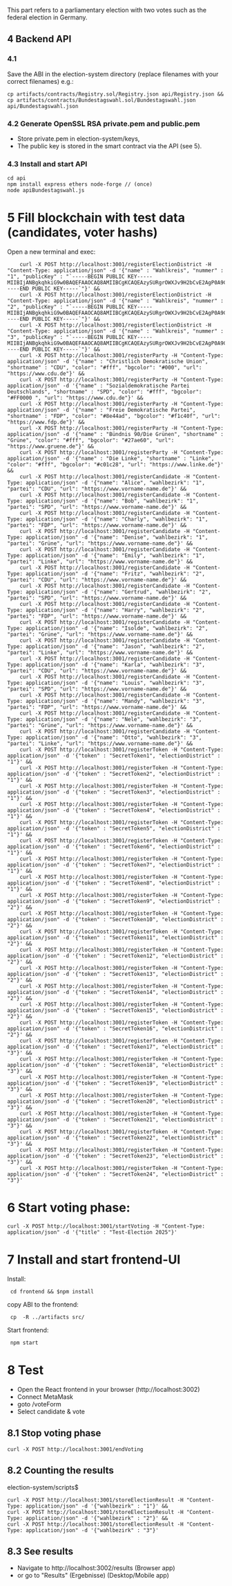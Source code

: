 This part refers to a parliamentary election with two votes such as the federal election in Germany.
## 4 Backend API

### 4.1

Save the ABI in the election-system directory (replace filenames with your correct filenames) e.g.:

    cp artifacts/contracts/Registry.sol/Registry.json api/Registry.json &&
    cp artifacts/contracts/Bundestagswahl.sol/Bundestagswahl.json api/Bundestagswahl.json

### 4.2 Generate OpenSSL RSA private.pem and  public.pem

- Store private.pem in election-system/keys,
- The public key is stored in the smart contract via the API (see 5).

### 4.3 Install and start API

    cd api
    npm install express ethers node-forge // (once)
    node apiBundestagswahl.js

# 5 Fill blockchain with test data (candidates, voter hashs)

Open a new terminal and exec:

        curl -X POST http://localhost:3001/registerElectionDistrict -H "Content-Type: application/json" -d '{"name" : "Wahlkreis", "nummer" : "1", "publicKey" : "`-----BEGIN PUBLIC KEY-----MIIBIjANBgkqhkiG9w0BAQEFAAOCAQ8AMIIBCgKCAQEAzySURgrOWXJv9H2bCvE2AgP0A9C5YqI4bATqaae6UxDsu0JajSx40m0Trg8zoJnYszvUSG/Z6/4sFvTvXuxb4F+kIjTQSHmkgjW1gYK/k55MddG0kjF/ZH8T0pXNCozTRmyp315vuPrB+0TDD+RPuK+HllSkZ+iPI3ddR6cGDNgKLMCUfJKvF91nrx/9ZBl3ZbW6Kla/5qO1BLURo1JShIq3K40khk+wwIkyPAeP0LLaPCw9RHyQzeFTevYN9zTYPvFuP2WDnlPXCefzzqA0XTxWcBGvMDH4qcXq86cPAPeuyiCrvrJWClHxgHlASLM50dLKxkI2XIvx8/Cd+glsiQIDAQAB-----END PUBLIC KEY-----`"}' &&
        curl -X POST http://localhost:3001/registerElectionDistrict -H "Content-Type: application/json" -d '{"name" : "Wahlkreis", "nummer" : "2", "publicKey" : "`-----BEGIN PUBLIC KEY-----MIIBIjANBgkqhkiG9w0BAQEFAAOCAQ8AMIIBCgKCAQEAzySURgrOWXJv9H2bCvE2AgP0A9C5YqI4bATqaae6UxDsu0JajSx40m0Trg8zoJnYszvUSG/Z6/4sFvTvXuxb4F+kIjTQSHmkgjW1gYK/k55MddG0kjF/ZH8T0pXNCozTRmyp315vuPrB+0TDD+RPuK+HllSkZ+iPI3ddR6cGDNgKLMCUfJKvF91nrx/9ZBl3ZbW6Kla/5qO1BLURo1JShIq3K40khk+wwIkyPAeP0LLaPCw9RHyQzeFTevYN9zTYPvFuP2WDnlPXCefzzqA0XTxWcBGvMDH4qcXq86cPAPeuyiCrvrJWClHxgHlASLM50dLKxkI2XIvx8/Cd+glsiQIDAQAB-----END PUBLIC KEY-----`"}' &&
        curl -X POST http://localhost:3001/registerElectionDistrict -H "Content-Type: application/json" -d '{"name" : "Wahlkreis", "nummer" : "3", "publicKey" : "`-----BEGIN PUBLIC KEY-----MIIBIjANBgkqhkiG9w0BAQEFAAOCAQ8AMIIBCgKCAQEAzySURgrOWXJv9H2bCvE2AgP0A9C5YqI4bATqaae6UxDsu0JajSx40m0Trg8zoJnYszvUSG/Z6/4sFvTvXuxb4F+kIjTQSHmkgjW1gYK/k55MddG0kjF/ZH8T0pXNCozTRmyp315vuPrB+0TDD+RPuK+HllSkZ+iPI3ddR6cGDNgKLMCUfJKvF91nrx/9ZBl3ZbW6Kla/5qO1BLURo1JShIq3K40khk+wwIkyPAeP0LLaPCw9RHyQzeFTevYN9zTYPvFuP2WDnlPXCefzzqA0XTxWcBGvMDH4qcXq86cPAPeuyiCrvrJWClHxgHlASLM50dLKxkI2XIvx8/Cd+glsiQIDAQAB-----END PUBLIC KEY-----`"}' &&
        curl -X POST http://localhost:3001/registerParty -H "Content-Type: application/json" -d '{"name" : "Christlich Demokratische Union", "shortname" : "CDU", "color": "#fff", "bgcolor": "#000", "url": "https://www.cdu.de"}' &&
        curl -X POST http://localhost:3001/registerParty -H "Content-Type: application/json" -d '{"name" : "Sozialdemokratische Partei Deutschlands", "shortname" : "SPD", "color": "#fff", "bgcolor": "#FF0000 ", "url": "https://www.cdu.de"}' &&
        curl -X POST http://localhost:3001/registerParty -H "Content-Type: application/json" -d '{"name" : "Freie Demokratische Partei", "shortname" : "FDP", "color": "#8e44ad", "bgcolor": "#f1c40f", "url": "https://www.fdp.de"}' &&
        curl -X POST http://localhost:3001/registerParty -H "Content-Type: application/json" -d '{"name" : "Bündnis 90/Die Grünen", "shortname" : "Grüne", "color": "#fff", "bgcolor": "#27ae60", "url": "https://www.gruene.de"}' &&
        curl -X POST http://localhost:3001/registerParty -H "Content-Type: application/json" -d '{"name" : "Die Linke", "shortname" : "Linke", "color": "#fff", "bgcolor": "#c01c28", "url": "https://www.linke.de"}' &&
        curl -X POST http://localhost:3001/registerCandidate -H "Content-Type: application/json" -d '{"name": "Alice", "wahlbezirk": "1", "partei": "CDU", "url": "https://www.vorname-name.de"}' &&
        curl -X POST http://localhost:3001/registerCandidate -H "Content-Type: application/json" -d '{"name": "Bob", "wahlbezirk": "1", "partei": "SPD", "url": "https://www.vorname-name.de"}' &&
        curl -X POST http://localhost:3001/registerCandidate -H "Content-Type: application/json" -d '{"name": "Charly", "wahlbezirk": "1", "partei": "FDP", "url": "https://www.vorname-name.de"}' &&
        curl -X POST http://localhost:3001/registerCandidate -H "Content-Type: application/json" -d '{"name": "Denise", "wahlbezirk": "1", "partei": "Grüne", "url": "https://www.vorname-name.de"}' &&
        curl -X POST http://localhost:3001/registerCandidate -H "Content-Type: application/json" -d '{"name": "Emily", "wahlbezirk": "1", "partei": "Linke", "url": "https://www.vorname-name.de"}' &&
        curl -X POST http://localhost:3001/registerCandidate -H "Content-Type: application/json" -d '{"name": "Fritz", "wahlbezirk": "2", "partei": "CDU", "url": "https://www.vorname-name.de"}' &&
        curl -X POST http://localhost:3001/registerCandidate -H "Content-Type: application/json" -d '{"name": "Gertrud", "wahlbezirk": "2", "partei": "SPD", "url": "https://www.vorname-name.de"}' &&
        curl -X POST http://localhost:3001/registerCandidate -H "Content-Type: application/json" -d '{"name": "Harry", "wahlbezirk": "2", "partei": "FDP", "url": "https://www.vorname-name.de"}' &&
        curl -X POST http://localhost:3001/registerCandidate -H "Content-Type: application/json" -d '{"name": "Isolde", "wahlbezirk": "2", "partei": "Grüne", "url": "https://www.vorname-name.de"}' &&
        curl -X POST http://localhost:3001/registerCandidate -H "Content-Type: application/json" -d '{"name": "Jason", "wahlbezirk": "2", "partei": "Linke", "url": "https://www.vorname-name.de"}' &&
        curl -X POST http://localhost:3001/registerCandidate -H "Content-Type: application/json" -d '{"name": "Karla", "wahlbezirk": "3", "partei": "CDU", "url": "https://www.vorname-name.de"}' &&
        curl -X POST http://localhost:3001/registerCandidate -H "Content-Type: application/json" -d '{"name": "Louis", "wahlbezirk": "3", "partei": "SPD", "url": "https://www.vorname-name.de"}' &&
        curl -X POST http://localhost:3001/registerCandidate -H "Content-Type: application/json" -d '{"name": "Mandy", "wahlbezirk": "3", "partei": "FDP", "url": "https://www.vorname-name.de"}' &&
        curl -X POST http://localhost:3001/registerCandidate -H "Content-Type: application/json" -d '{"name": "Nele", "wahlbezirk": "3", "partei": "Grüne", "url": "https://www.vorname-name.de"}' &&
        curl -X POST http://localhost:3001/registerCandidate -H "Content-Type: application/json" -d '{"name": "Otto", "wahlbezirk": "3", "partei": "Linke", "url": "https://www.vorname-name.de"}' &&
        curl -X POST http://localhost:3001/registerToken -H "Content-Type: application/json" -d '{"token" : "SecretToken1", "electionDistrict" : "1"}' &&
        curl -X POST http://localhost:3001/registerToken -H "Content-Type: application/json" -d '{"token" : "SecretToken2", "electionDistrict" : "1"}' &&
        curl -X POST http://localhost:3001/registerToken -H "Content-Type: application/json" -d '{"token" : "SecretToken3", "electionDistrict" : "1"}' &&
        curl -X POST http://localhost:3001/registerToken -H "Content-Type: application/json" -d '{"token" : "SecretToken4", "electionDistrict" : "1"}' &&
        curl -X POST http://localhost:3001/registerToken -H "Content-Type: application/json" -d '{"token" : "SecretToken5", "electionDistrict" : "1"}' &&
        curl -X POST http://localhost:3001/registerToken -H "Content-Type: application/json" -d '{"token" : "SecretToken6", "electionDistrict" : "1"}' &&
        curl -X POST http://localhost:3001/registerToken -H "Content-Type: application/json" -d '{"token" : "SecretToken7", "electionDistrict" : "1"}' &&
        curl -X POST http://localhost:3001/registerToken -H "Content-Type: application/json" -d '{"token" : "SecretToken8", "electionDistrict" : "1"}' &&
        curl -X POST http://localhost:3001/registerToken -H "Content-Type: application/json" -d '{"token" : "SecretToken9", "electionDistrict" : "2"}' &&
        curl -X POST http://localhost:3001/registerToken -H "Content-Type: application/json" -d '{"token" : "SecretToken10", "electionDistrict" : "2"}' &&
        curl -X POST http://localhost:3001/registerToken -H "Content-Type: application/json" -d '{"token" : "SecretToken11", "electionDistrict" : "2"}' &&
        curl -X POST http://localhost:3001/registerToken -H "Content-Type: application/json" -d '{"token" : "SecretToken12", "electionDistrict" : "2"}' &&
        curl -X POST http://localhost:3001/registerToken -H "Content-Type: application/json" -d '{"token" : "SecretToken13", "electionDistrict" : "2"}' &&
        curl -X POST http://localhost:3001/registerToken -H "Content-Type: application/json" -d '{"token" : "SecretToken14", "electionDistrict" : "2"}' &&
        curl -X POST http://localhost:3001/registerToken -H "Content-Type: application/json" -d '{"token" : "SecretToken15", "electionDistrict" : "2"}' &&
        curl -X POST http://localhost:3001/registerToken -H "Content-Type: application/json" -d '{"token" : "SecretToken16", "electionDistrict" : "2"}' &&
        curl -X POST http://localhost:3001/registerToken -H "Content-Type: application/json" -d '{"token" : "SecretToken17", "electionDistrict" : "3"}' &&
        curl -X POST http://localhost:3001/registerToken -H "Content-Type: application/json" -d '{"token" : "SecretToken18", "electionDistrict" : "3"}' &&
        curl -X POST http://localhost:3001/registerToken -H "Content-Type: application/json" -d '{"token" : "SecretToken19", "electionDistrict" : "3"}' &&
        curl -X POST http://localhost:3001/registerToken -H "Content-Type: application/json" -d '{"token" : "SecretToken20", "electionDistrict" : "3"}' &&
        curl -X POST http://localhost:3001/registerToken -H "Content-Type: application/json" -d '{"token" : "SecretToken21", "electionDistrict" : "3"}' &&
        curl -X POST http://localhost:3001/registerToken -H "Content-Type: application/json" -d '{"token" : "SecretToken22", "electionDistrict" : "3"}' &&
        curl -X POST http://localhost:3001/registerToken -H "Content-Type: application/json" -d '{"token" : "SecretToken23", "electionDistrict" : "3"}' &&
        curl -X POST http://localhost:3001/registerToken -H "Content-Type: application/json" -d '{"token" : "SecretToken24", "electionDistrict" : "3"}'
    
# 6 Start voting phase:

    curl -X POST http://localhost:3001/startVoting -H "Content-Type: application/json" -d '{"title" : "Test-Election 2025"}'

# 7 Install and start frontend-UI

Install: 

     cd frontend && $npm install

copy ABI to the frontend:

     cp  -R ../artifacts src/  

Start frontend:

     npm start
     
# 8 Test

- Open the React frontend in your browser (http://localhost:3002)
- Connect MetaMask
- goto /voteForm
- Select candidate & vote

## 8.1 Stop voting phase

    curl -X POST http://localhost:3001/endVoting

## 8.2 Counting the results

election-system/scripts$

    curl -X POST http://localhost:3001/storeElectionResult -H "Content-Type: application/json" -d '{"wahlbezirk" : "1"}' &&
    curl -X POST http://localhost:3001/storeElectionResult -H "Content-Type: application/json" -d '{"wahlbezirk" : "2"}' &&
    curl -X POST http://localhost:3001/storeElectionResult -H "Content-Type: application/json" -d '{"wahlbezirk" : "3"}'

## 8.3 See results 

- Navigate to http://localhost:3002/results (Browser app)
- or go to "Results" (Ergebnisse) (Desktop/Mobile app)
